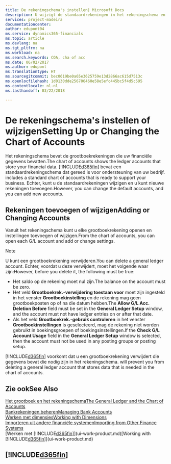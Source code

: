 ```yaml
---
title: De rekeningschema's instellen| Microsoft Docs
description: U wijzigt de standaardrekeningen in het rekeningschema en u kunt nieuwe rekeningen toevoegen.
services: project-madeira
documentationcenter: 
author: edupont04
ms.service: dynamics365-financials
ms.topic: article
ms.devlang: na
ms.tgt_pltfrm: na
ms.workload: na
ms.search.keywords: COA, cha of acc
ms.date: 06/02/2017
ms.author: edupont
ms.translationtype: HT
ms.sourcegitcommit: bec0619be0a65e3625759e13d2866ac615d7513c
ms.openlocfilehash: 1d0130dde256706460e58e5efc445bc5f4d5c595
ms.contentlocale: nl-nl
ms.lasthandoff: 03/22/2018

---
```

# <a name="setting-up-or-changing-the-chart-of-accounts"></a><span data-ttu-id="df4b9-103">De rekeningschema's instellen of wijzigen</span><span class="sxs-lookup"><span data-stu-id="df4b9-103">Setting Up or Changing the Chart of Accounts</span></span>
<span data-ttu-id="df4b9-104">Het rekeningschema bevat de grootboekrekeningen die uw financiële gegevens bevatten.</span><span class="sxs-lookup"><span data-stu-id="df4b9-104">The chart of accounts shows the ledger accounts that store your financial data.</span></span> [!INCLUDE[d365fin](includes/d365fin_md.md)]<span data-ttu-id="df4b9-105"> bevat een standaardrekeningschema dat gereed is voor ondersteuning van uw bedrijf.</span><span class="sxs-lookup"><span data-stu-id="df4b9-105"> includes a standard chart of accounts that is ready to support your business.</span></span>
<span data-ttu-id="df4b9-106">Echter, kunt u de standaardrekeningen wijzigen en u kunt nieuwe rekeningen toevoegen.</span><span class="sxs-lookup"><span data-stu-id="df4b9-106">However, you can change the default accounts, and you can add new accounts.</span></span>  

## <a name="adding-or-changing-accounts"></a><span data-ttu-id="df4b9-107">Rekeningen toevoegen of wijzigen</span><span class="sxs-lookup"><span data-stu-id="df4b9-107">Adding or Changing Accounts</span></span>
<span data-ttu-id="df4b9-108">Vanuit het rekeningschema kunt u elke grootboekrekening openen en instellingen toevoegen of wijzigen.</span><span class="sxs-lookup"><span data-stu-id="df4b9-108">From the chart of accounts, you can open each G/L account and add or change settings.</span></span>

> [!NOTE]  
>   <span data-ttu-id="df4b9-109">U kunt een grootboekrekening verwijderen.</span><span class="sxs-lookup"><span data-stu-id="df4b9-109">You can delete a general ledger account.</span></span> <span data-ttu-id="df4b9-110">Echter, voordat u deze verwijdert, moet het volgende waar zijn:</span><span class="sxs-lookup"><span data-stu-id="df4b9-110">However, before you delete it, the following must be true:</span></span>  

* <span data-ttu-id="df4b9-111">Het saldo op de rekening moet nul zijn.</span><span class="sxs-lookup"><span data-stu-id="df4b9-111">The balance on the account must be zero.</span></span>  
* <span data-ttu-id="df4b9-112">Het veld **Grootboekrek.-verwijdering toestaan voor** moet zijn ingesteld in het venster **Grootboekinstelling** en de rekening mag geen grootboekposten op of na die datum hebben.</span><span class="sxs-lookup"><span data-stu-id="df4b9-112">The **Allow G/L Acc. Deletion Before** field must be set in the **General Ledger Setup** window, and the account must not have ledger entries on or after that date.</span></span>  
* <span data-ttu-id="df4b9-113">Als het veld **Grootboekrek.-gebruik controleren** in het venster **Grootboekinstellingen** is geselecteerd, mag de rekening niet worden gebruikt in boekingsgroepen of boekingsinstellingen.</span><span class="sxs-lookup"><span data-stu-id="df4b9-113">If the **Check G/L Account Usage** field in the **General Ledger Setup** window is selected, then the account must not be used in any posting groups or posting setup.</span></span>  

[!INCLUDE[d365fin](includes/d365fin_md.md)]<span data-ttu-id="df4b9-114"> voorkomt dat u een grootboekrekening verwijdert die gegevens bevat die nodig zijn in het rekeningschema.</span><span class="sxs-lookup"><span data-stu-id="df4b9-114"> will prevent you from deleting a general ledger account that stores data that is needed in the chart of accounts.</span></span>  

## <a name="see-also"></a><span data-ttu-id="df4b9-115">Zie ook</span><span class="sxs-lookup"><span data-stu-id="df4b9-115">See Also</span></span>
[<span data-ttu-id="df4b9-116">Het grootboek en het rekeningschema</span><span class="sxs-lookup"><span data-stu-id="df4b9-116">The General Ledger and the Chart of Accounts</span></span>](finance-general-ledger.md)  
[<span data-ttu-id="df4b9-117">Bankrekeningen beheren</span><span class="sxs-lookup"><span data-stu-id="df4b9-117">Managing Bank Accounts</span></span>](bank-manage-bank-accounts.md)  
[<span data-ttu-id="df4b9-118">Werken met dimensies</span><span class="sxs-lookup"><span data-stu-id="df4b9-118">Working with Dimensions</span></span>](finance-dimensions.md)  
[<span data-ttu-id="df4b9-119">Importeren uit andere financiële systemen</span><span class="sxs-lookup"><span data-stu-id="df4b9-119">Importing from Other Finance Systems</span></span>](upload-data.md)  
<span data-ttu-id="df4b9-120">[Werken met [!INCLUDE[d365fin](includes/d365fin_md.md)]](ui-work-product.md)</span><span class="sxs-lookup"><span data-stu-id="df4b9-120">[Working with [!INCLUDE[d365fin](includes/d365fin_md.md)]](ui-work-product.md)</span></span>  

## [!INCLUDE[d365fin](includes/free_trial_md.md)]

